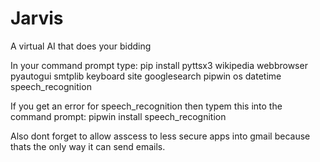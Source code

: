 # Jarvis
A virtual AI that does your bidding 

In your command prompt type: pip install pyttsx3 wikipedia webbrowser pyautogui smtplib keyboard site googlesearch pipwin os datetime speech_recognition

If you get an error for speech_recognition then typem this into the command prompt: pipwin install speech_recognition

Also dont forget to allow asscess to less secure apps into gmail because thats the only way it can send emails.
